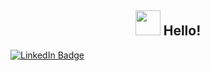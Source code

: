 <div id="header" align="center">
  <h2><img src="https://www.icegif.com/wp-content/uploads/2023/01/icegif-130.gif" width="40"/> Hello!</h2>
</div>

<div id="badges" alight="center">
  <a href="https://www.linkedin.com/in/travisthio/">
  <img src="https://img.shields.io/badge/LinkedIn-blue?style=for-the-badge&logo=linkedin&logoColor=white" alt="LinkedIn Badge"/></a>
</div>
